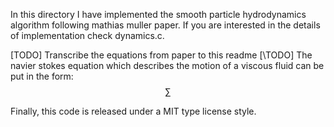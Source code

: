 In this directory I have implemented the smooth particle hydrodynamics algorithm following mathias muller paper. If you are interested in the details of implementation check dynamics.c. 


[TODO] Transcribe the equations from paper to this readme [\TODO]
The navier stokes equation which describes the motion of a viscous fluid can be put in the form:
$$\sum$$



Finally, this code is released under a MIT type license style.

